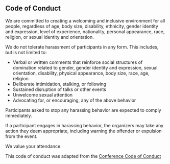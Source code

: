 ## Code of Conduct

We are committed to creating a welcoming and inclusive environment for all people, regardless of age, body size, disability, ethnicity, gender identity and expression, level of experience, nationality, personal appearance, race, religion, or sexual identity and orientation.

We do not tolerate harassment of participants in any form. This includes, but is not limited to:

- Verbal or written comments that reinforce social structures of domination related to gender, gender identity and expression, sexual orientation, disability, physical appearance, body size, race, age, religion
- Deliberate intimidation, stalking, or following
- Sustained disruption of talks or other events
- Unwelcome sexual attention
- Advocating for, or encouraging, any of the above behavior

Participants asked to stop any harassing behavior are expected to comply immediately.

If a participant engages in harassing behavior, the organizers may take any action they deem appropriate, including warning the offender or expulsion from the event.

We value your attendance.

This code of conduct was adapted from the [Conference Code of Conduct](https://confcodeofconduct.com/)